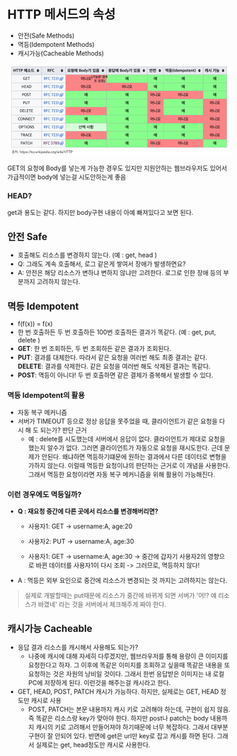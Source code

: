 

# HTTP 메서드의 속성

- 안전(Safe Methods)
- 멱등(Idempotent Methods)
- 캐시가능(Cacheable Methods)



![image-20221030211310661](images/image-20221030211310661.png) 

GET의 요청에 Body를 넣는게 가능한 경우도 있지만 지원안하는 웹브라우저도 있어서 가급적이면 body에 넣는걸 시도안하는게 좋음

### HEAD?

get과 용도는 같다. 하지만 body구현 내용이 아예 빠져있다고 보면 된다.



## 안전 Safe

- 호출해도 리소스를 변경하지 않는다. (예 : get, head )
- Q: 그래도 계속 호출해서, 로그 같은게 쌓여서 장애가 발생하면요? 
- A: 안전은 해당 리소스가 변하냐 변하지 않냐만 고려한다. 로그로 인한 장애 등의 부분까지 고려하지 않는다.



## 멱등 Idempotent

- f(f(x)) = f(x)
- 한 번 호출하든 두 번 호출하든 100번 호출하든 결과가 똑같다. (예 : get, put, delete )
- **GET**: 한 번 조회하든, 두 번 조회하든 같은 결과가 조회된다.
- **PUT**: 결과를 대체한다. 따라서 같은 요청을 여러번 해도 최종 결과는 같다. **DELETE**: 결과를 삭제한다. 같은 요청을 여러번 해도 삭제된 결과는 똑같다. 
- **POST**: 멱등이 아니다! 두 번 호출하면 같은 결제가 중복해서 발생할 수 있다.

  

### 멱등 Idempotent의 활용

- 자동 복구 메커니즘
- 서버가 TIMEOUT 등으로 정상 응답을 못주었을 때, 클라이언트가 같은 요청을 다시 해 도 되는가? 판단 근거
  - 예 : delete를 시도했는데 서버에서 응답이 없다. 클라이언트가 제대로 요청을 했는지 알수가 없다. 그러면 클라이언트가 자동으로 요청을 재시도한다. 근데 문제가 안된다. 왜냐하면 멱등하기떄문에 원하는 결과에서 다른 데이터로 변형을 가하지 않는다. 이럴때 멱등한 요청이냐의 판단하는 근거로 이 개념을 사용한다. 그래서 멱등한 요청이라면 자동 복구 메커니즘을 위해 활용이 가능해진다. 



### 이런 경우에도 멱등일까?

- **Q : 재요청 중간에 다른 곳에서 리소스를 변경해버리면?**

  - 사용자1: GET -> username:A, age:20

  - 사용자2: PUT -> username:A, age:30

  - 사용자1: GET -> username:A, age:30 -> 중간에 갑자기 사용자2의 영향으로 바뀐 데이터를 사용자1이 다시 조회 -> 그러므로, 멱등하지 않다! 

    

- A : 멱등은 외부 요인으로 중간에 리소스가 변경되는 것 까지는 고려하지는 않는다.

> 실제로 개발할때는 put때문에 리소스가 중간에 바뀌게 되면 서버가 '어!? 얘 리소스가 바꼈네' 라는 것을 서버에서 체크해주게 짜야 한다.



## 캐시가능 Cacheable

- 응답 결과 리소스를 캐시해서 사용해도 되는가?
  - 나중에 캐시에 대해 자세히 다루겠지만, 웹브라우저를 통해 용량이 큰 이미지를 요청한다고 하자. 그 이후에 똑같은 이미지를 조회하고 싶을때 똑같은 내용을 또 요청하는 것은 자원의 낭비일 것이다. 그래서 한번 응답받은 이미지는 내 로컬PC에 저장하게 된다. 이런것을 해주는걸 캐시라고 한다.
- GET, HEAD, POST, PATCH 캐시가 가능하다. 하지만, 실제로는 GET, HEAD 정도만 캐시로 사용
  - POST, PATCH는 본문 내용까지 캐시 키로 고려해야 하는데, 구현이 쉽지 않음. 즉 똑같은 리소스랑 key가 맞아야 한다. 하지만 post나 patch는 body 내용까지 캐시의 키로 고려해서 만들어져야 하기때문에 너무 복잡하다. 그래서 대부분 구현이 잘 안되어 있다. 반면에 get은 url만 key로 잡고 캐시를 하면 된다.  그래서 실제로는 get, head정도만 캐시로 사용한다.
